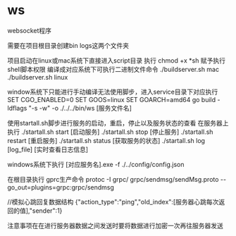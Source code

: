 # ws
websocket程序


需要在项目根目录创建bin  logs这两个文件夹

项目启动在linux或mac系统下直接进入script目录
执行 chmod +x *sh 赋予执行shell脚本权限
编译成对应系统下可执行二进制文件命令
./buildserver.sh  mac   
./buildserver.sh  linux


window系统下只能进行手动编译无法使用脚步，进入service目录下对应执行
SET CGO_ENABLED=0
SET GOOS=linux
SET GOARCH=amd64
go build -ldflags "-s -w" -o ./../../bin/ws  [服务文件名]


使用startall.sh脚步进行服务的启动，重启，停止以及服务状态的查看
在服务器上执行
./startall.sh start    [启动服务]
./startall.sh stop     [停止服务] 
./startall.sh restart  [重启服务] 
./startall.sh status   [获取服务的状态]
./startall.sh log   [log_file]   [实时查看日志信息]

windows系统下执行 [对应服务名].exe -f ./../config/config.json

在根目录执行 gprc生产命令 protoc -I grpc/ grpc/sendmsg/sendMsg.proto --go_out=plugins=grpc:grpc/sendmsg


//模拟心跳回复数据结构
{"action_type":"ping","old_index":[服务器心跳每次返回的值],"sender":1}

注意事项在在进行服务器数据之间发送时要将数据进行加密一次再往服务器发送